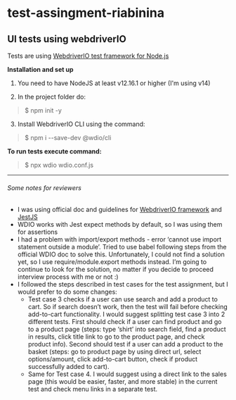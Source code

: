 # test-assingment-riabinina
## UI tests using webdriverIO

Tests are using [WebdriverIO test framework for Node.js](https://webdriver.io/docs/gettingstarted.html) 

**Installation and set up** 

1. You need to have NodeJS at least v12.16.1 or higher (I'm using v14)

2. In the project folder do:
> $ npm init -y

3. Install WebdriverIO CLI using the command: 
> $ npm i --save-dev @wdio/cli 

**To run tests execute command:** 
> $ npx wdio wdio.conf.js

---------------------------------
###### Some notes for reviewers 
- I was using official doc and guidelines for [WebdriverIO framework](https://webdriver.io/docs/gettingstarted.html) and [JestJS](https://jestjs.io/docs) 
- WDIO works with Jest expect methods by default, so I was using them for assertions 
- I had a problem with import/export methods - error ‘cannot use import statement outside a module’. Tried to use babel following steps from the official WDIO doc to solve this. Unfortunately, I could not find a solution yet, so I use require/module.export methods instead. I’m going to continue to look for the solution, no matter if you decide to proceed interview process with me or not :)  
- I followed the steps described in test cases for the test assignment, but I would prefer to do some changes:  
  - Test case 3 checks if a user can use search and add a product to cart. So if search doesn’t work, then the test will fail before checking add-to-cart functionality.  I would suggest splitting test case 3 into 2 different tests. First should check if a user can find product and go to a product page (steps: type ‘shirt’ into search field, find a product in results, click title link to go to the product page, and check product info). Second should test if a user can add a product to the basket (steps: go to product page by using direct url, select options/amount, click add-to-cart button, check if product successfully added to cart). 
  - Same for Test case 4. I would suggest using a direct link to the sales page (this would be easier, faster, and more stable) in the current test and check menu links in a separate test. 
